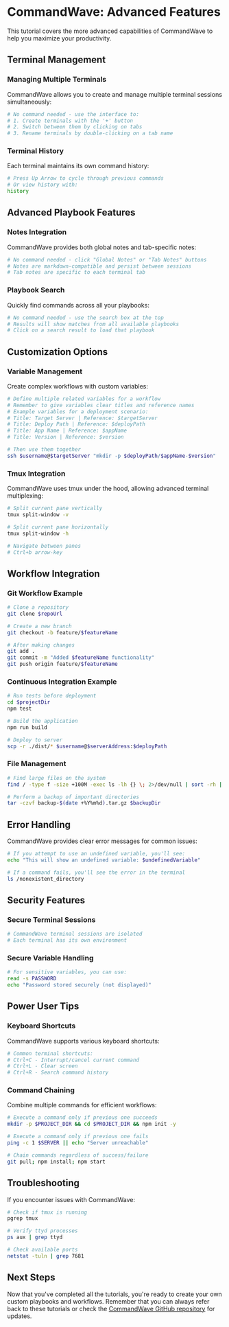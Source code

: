 # CommandWave: Advanced Features

This tutorial covers the more advanced capabilities of CommandWave to help you maximize your productivity.

## Terminal Management

### Managing Multiple Terminals

CommandWave allows you to create and manage multiple terminal sessions simultaneously:

```bash
# No command needed - use the interface to:
# 1. Create terminals with the '+' button
# 2. Switch between them by clicking on tabs
# 3. Rename terminals by double-clicking on a tab name
```

### Terminal History

Each terminal maintains its own command history:

```bash
# Press Up Arrow to cycle through previous commands
# Or view history with:
history
```

## Advanced Playbook Features

### Notes Integration

CommandWave provides both global notes and tab-specific notes:

```bash
# No command needed - click "Global Notes" or "Tab Notes" buttons
# Notes are markdown-compatible and persist between sessions
# Tab notes are specific to each terminal tab
```

### Playbook Search

Quickly find commands across all your playbooks:

```bash
# No command needed - use the search box at the top
# Results will show matches from all available playbooks
# Click on a search result to load that playbook
```

## Customization Options

### Variable Management

Create complex workflows with custom variables:

```bash
# Define multiple related variables for a workflow
# Remember to give variables clear titles and reference names
# Example variables for a deployment scenario:
# Title: Target Server | Reference: $targetServer
# Title: Deploy Path | Reference: $deployPath 
# Title: App Name | Reference: $appName
# Title: Version | Reference: $version

# Then use them together
ssh $username@$targetServer "mkdir -p $deployPath/$appName-$version"
```

### Tmux Integration

CommandWave uses tmux under the hood, allowing advanced terminal multiplexing:

```bash
# Split current pane vertically
tmux split-window -v

# Split current pane horizontally
tmux split-window -h

# Navigate between panes
# Ctrl+b arrow-key
```

## Workflow Integration

### Git Workflow Example

```bash
# Clone a repository
git clone $repoUrl

# Create a new branch
git checkout -b feature/$featureName

# After making changes
git add .
git commit -m "Added $featureName functionality"
git push origin feature/$featureName
```

### Continuous Integration Example

```bash
# Run tests before deployment
cd $projectDir
npm test

# Build the application
npm run build

# Deploy to server
scp -r ./dist/* $username@$serverAddress:$deployPath
```

### File Management

```bash
# Find large files on the system
find / -type f -size +100M -exec ls -lh {} \; 2>/dev/null | sort -rh | head -n 10

# Perform a backup of important directories
tar -czvf backup-$(date +%Y%m%d).tar.gz $backupDir
```

## Error Handling

CommandWave provides clear error messages for common issues:

```bash
# If you attempt to use an undefined variable, you'll see:
echo "This will show an undefined variable: $undefinedVariable"

# If a command fails, you'll see the error in the terminal
ls /nonexistent_directory
```

## Security Features

### Secure Terminal Sessions

```bash
# CommandWave terminal sessions are isolated
# Each terminal has its own environment
```

### Secure Variable Handling

```bash
# For sensitive variables, you can use:
read -s PASSWORD
echo "Password stored securely (not displayed)"
```

## Power User Tips

### Keyboard Shortcuts

CommandWave supports various keyboard shortcuts:

```bash
# Common terminal shortcuts:
# Ctrl+C - Interrupt/cancel current command
# Ctrl+L - Clear screen
# Ctrl+R - Search command history
```

### Command Chaining

Combine multiple commands for efficient workflows:

```bash
# Execute a command only if previous one succeeds
mkdir -p $PROJECT_DIR && cd $PROJECT_DIR && npm init -y

# Execute a command only if previous one fails
ping -c 1 $SERVER || echo "Server unreachable"

# Chain commands regardless of success/failure
git pull; npm install; npm start
```

## Troubleshooting

If you encounter issues with CommandWave:

```bash
# Check if tmux is running
pgrep tmux

# Verify ttyd processes
ps aux | grep ttyd

# Check available ports
netstat -tuln | grep 7681
```

## Next Steps

Now that you've completed all the tutorials, you're ready to create your own custom playbooks and workflows. Remember that you can always refer back to these tutorials or check the [CommandWave GitHub repository](https://github.com/Journey-West/CommandWave) for updates.

